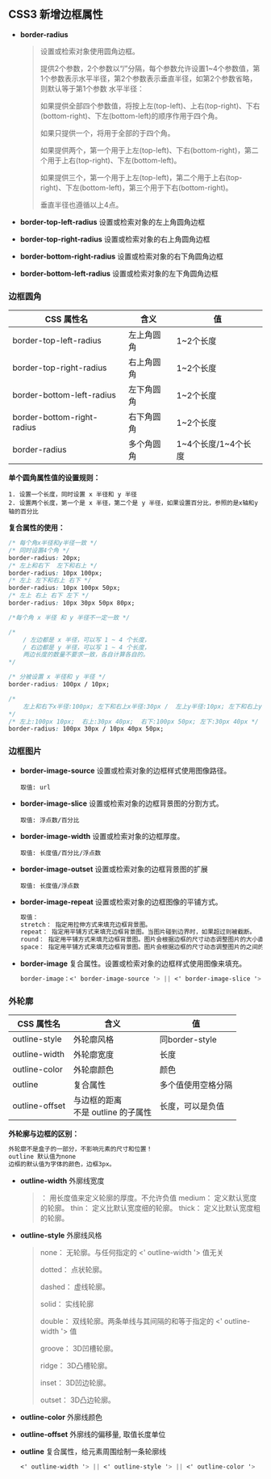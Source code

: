 ## CSS3 新增边框属性

- **border-radius**

  > 设置或检索对象使用圆角边框。
  >
  > 提供2个参数，2个参数以“/”分隔，每个参数允许设置1~4个参数值，第1个参数表示水平半径，第2个参数表示垂直半径，如第2个参数省略，则默认等于第1个参数 水平半径：
  >
  > 如果提供全部四个参数值，将按上左(top-left)、上右(top-right)、下右(bottom-right)、下左(bottom-left)的顺序作用于四个角。
  >
  > 如果只提供一个，将用于全部的于四个角。
  >
  > 如果提供两个，第一个用于上左(top-left)、下右(bottom-right)，第二个用于上右(top-right)、下左(bottom-left)。
  >
  > 如果提供三个，第一个用于上左(top-left)，第二个用于上右(top-right)、下左(bottom-left)，第三个用于下右(bottom-right)。
  >
  > 垂直半径也遵循以上4点。

- **border-top-left-radius** 设置或检索对象的左上角圆角边框

- **border-top-right-radius** 设置或检索对象的右上角圆角边框

- **border-bottom-right-radius** 设置或检索对象的右下角圆角边框

- **border-bottom-left-radius** 设置或检索对象的左下角圆角边框

### 边框圆角

| CSS 属性名                 | 含义       | 值                  |
| -------------------------- | ---------- | ------------------- |
| border-top-left-radius     | 左上角圆角 | 1~2个长度           |
| border-top-right-radius    | 右上角圆角 | 1~2个长度           |
| border-bottom-left-radius  | 左下角圆角 | 1~2个长度           |
| border-bottom-right-radius | 右下角圆角 | 1~2个长度           |
| border-radius              | 多个角圆角 | 1~4个长度/1~4个长度 |

**单个圆角属性值的设置规则：**

```
1. 设置一个长度，同时设置 x 半径和 y 半径
2. 设置两个长度，第一个是 x 半径，第二个是 y 半径，如果设置百分比，参照的是x轴和y轴的百分比
```

**复合属性的使用：**

```css
/* 每个角x半径和y半径一致 */
/* 同时设置4个角 */
border-radius: 20px;
/* 左上和右下  左下和右上 */
border-radius: 10px 100px;
/* 左上 左下和右上 右下 */
border-radius: 10px 100px 50px;
/* 左上 右上 右下 左下 */
border-radius: 10px 30px 50px 80px;
```

```css
/*每个角 x 半径 和 y 半径不一定一致 */

/* 
	/ 左边都是 x 半径，可以写 1 ~ 4 个长度， 
	/ 右边都是 y 半径，可以写 1 ~ 4 个长度， 
	两边长度的数量不要求一致，各自计算各自的。
*/

/* 分被设置 x 半径和 y 半径 */
border-radius: 100px / 10px;

/*  
	左上和右下x半径:100px; 左下和右上x半径:30px /  左上y半径:10px; 左下和右上y半径:40px; 右下y半	径:50px  
*/
/* 左上:100px 10px;  右上:30px 40px;  右下:100px 50px; 左下:30px 40px */
border-radius: 100px 30px / 10px 40px 50px;
```

### 边框图片

- **border-image-source** 设置或检索对象的边框样式使用图像路径。

  ```
  取值: url
  ```

- **border-image-slice** 设置或检索对象的边框背景图的分割方式。

  ```
  取值: 浮点数/百分比
  ```

- **border-image-width** 设置或检索对象的边框厚度。

  ```
  取值: 长度值/百分比/浮点数
  ```

- **border-image-outset** 设置或检索对象的边框背景图的扩展

  ```
  取值: 长度值/浮点数
  ```

- **border-image-repeat** 设置或检索对象的边框图像的平铺方式。

  ```css
  取值：
  stretch： 指定用拉伸方式来填充边框背景图。 
  repeat： 指定用平铺方式来填充边框背景图。当图片碰到边界时，如果超过则被截断。 
  round： 指定用平铺方式来填充边框背景图。图片会根据边框的尺寸动态调整图片的大小直至正好可以铺满整个边框。 
  space： 指定用平铺方式来填充边框背景图。图片会根据边框的尺寸动态调整图片的之间的间距直至正好可以铺满整个边框。
  ```

- **border-image** 复合属性。设置或检索对象的边框样式使用图像来填充。

  ```css
  border-image：<' border-image-source '> || <' border-image-slice '> [ / <' border-image-width '> | / <' border-image-width '>? / <' border-image-outset '> ]? || <' border-image-repeat '>
  ```



### 外轮廓

| CSS 属性名     | 含义                                  | 值                 |
| -------------- | ------------------------------------- | ------------------ |
| outline-style  | 外轮廓风格                            | 同border-style     |
| outline-width  | 外轮廓宽度                            | 长度               |
| outline-color  | 外轮廓颜色                            | 颜色               |
| outline        | 复合属性                              | 多个值使用空格分隔 |
| outline-offset | 与边框的距离<br>不是 outline 的子属性 | 长度，可以是负值   |

**外轮廓与边框的区别：**

```CSS
外轮廓不是盒子的一部分，不影响元素的尺寸和位置！
outline 默认值为none
边框的默认值为字体的颜色，边框3px。
```

- **outline-width** 外廓线宽度

  > ： 用长度值来定义轮廓的厚度。不允许负值 medium： 定义默认宽度的轮廓。 thin： 定义比默认宽度细的轮廓。 thick： 定义比默认宽度粗的轮廓。

- **outline-style** 外廓线风格

  > none： 无轮廓。与任何指定的 <' outline-width '> 值无关
  >
  > dotted： 点状轮廓。
  >
  > dashed： 虚线轮廓。
  >
  > solid： 实线轮廓
  >
  > double： 双线轮廓。两条单线与其间隔的和等于指定的 <' outline-width '> 值
  >
  > groove： 3D凹槽轮廓。
  >
  > ridge： 3D凸槽轮廓。
  >
  > inset： 3D凹边轮廓。
  >
  > outset： 3D凸边轮廓。

- **outline-color** 外廓线颜色

- **outline-offset** 外廓线的偏移量, 取值长度单位

- **outline** 复合属性，给元素周围绘制一条轮廓线

  ```css
  <' outline-width '> || <' outline-style '> || <' outline-color '>
  ```